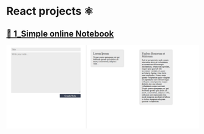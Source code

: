 # React projects ⚛️  

## [📝 1_Simple online Notebook](https://github.com/haradwaith03/react-projects/tree/main/notes)
![](https://github.com/haradwaith03/react-projects/blob/main/notes/Note.PNG)
